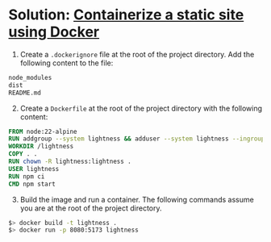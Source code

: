 # Solution: [Containerize a static site using Docker](./docker-static.md)

<!-- START doctoc -->
<!-- END doctoc -->

1. Create a `.dockerignore` file at the root of the project directory. Add the
   following content to the file:

```bash
node_modules
dist
README.md
```

2. Create a `Dockerfile` at the root of the project directory with the following
   content:

```Dockerfile
FROM node:22-alpine
RUN addgroup --system lightness && adduser --system lightness --ingroup lightness
WORKDIR /lightness
COPY . .
RUN chown -R lightness:lightness .
USER lightness
RUN npm ci
CMD npm start
```

3. Build the image and run a container. The following commands assume you are at
   the root of the project directory.

```bash
$> docker build -t lightness .
$> docker run -p 8080:5173 lightness
```
